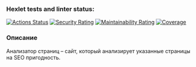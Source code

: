 ### Hexlet tests and linter status:
[![Actions Status](https://github.com/Danzhin/java-project-72/actions/workflows/hexlet-check.yml/badge.svg)](https://github.com/Danzhin/java-project-72/actions)
[![Security Rating](https://sonarcloud.io/api/project_badges/measure?project=Danzhin_java-project-72&metric=security_rating)](https://sonarcloud.io/summary/new_code?id=Danzhin_java-project-72)
[![Maintainability Rating](https://sonarcloud.io/api/project_badges/measure?project=Danzhin_java-project-72&metric=sqale_rating)](https://sonarcloud.io/summary/new_code?id=Danzhin_java-project-72)
[![Coverage](https://sonarcloud.io/api/project_badges/measure?project=Danzhin_java-project-72&metric=coverage)](https://sonarcloud.io/summary/new_code?id=Danzhin_java-project-72)
### Описание
Анализатор страниц – сайт, который анализирует указанные страницы на SEO пригодность.